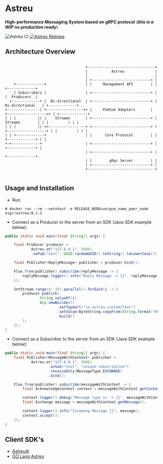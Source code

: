# Astreu

**High-performance Messaging System based on gRPC protocol** (***this is a WIP no production ready***)

![Astreu CI](https://github.com/eigr/Astreu/workflows/Astreu%20CI/badge.svg) [![Astreu Release](https://github.com/eigr/Astreu/actions/workflows/release.yml/badge.svg)](https://github.com/eigr/Astreu/actions/workflows/release.yml)

## Architecture Overview

```

                                     +-------------------------------+
                                     |           Astreu              |
                                     |                               |
                                     | +---------------------------+ |
    +-------------+                  | |     Management API        | |                   +-------------+
    | Subscribers |                  | +---------------------------+ |                   |  Producers  |
  +-------------+ |  Bi-directional  | +---------------------------+ |  Bi-directional   | +-------------+
+---------------| +----------------->+ |     PubSub Adapters       | +------------------>+ | +-------------+
| | |          || |    Streams       | +---------------------------+ |    Streams        | | |         | | |
| | |          || +<-----------------+ +---------------------------+ +<------------------+ | |         | | |
| | +-------------+                  | |      Core Protocol        | |                   +-------------+ | |
+-+-------------+                    | +---------------------------+ |                     +-------------+ |
                                     | +---------------------------+ |                       +-------------+
                                     | |        gRpc Server        | |
                                     | +---------------------------+ |
                                     +-------------------------------+


```

## Usage and Installation

* Run:

```
# docker run --rm --net=host -e RELEASE_NODE=unique_name_peer_node eigr/astreu:0.1.2
```

* Connect as a Producer to the server from an SDK (Java SDK example below):

```java
public static void main(final String[] args) {

    final Producer producer =
            Astreu.at("127.0.0.1", 9980)
            .asPub("test", UUID.randomUUID().toString().toLowerCase());

    final Publisher<ReplyMessage> publisher = producer.bind(); 

    Flux.from(publisher).subscribe(replyMessage -> {
        replyMessage.logger().info("Reply Message -> {}", replyMessage);
    });

    IntStream.range(0, 10).parallel().forEach(i -> {
        producer.publish(
                String.valueOf(i), 
                Any.newBuilder()
                        .setTypeUrl("io.astreu.custom/Text")
                        .setValue(ByteString.copyFrom(String.format("Hello World Astreu %s", i).getBytes()))
                        .build()
        );
    });
}
```

* Connect as a Subscriber to the server from an SDK (Java SDK example below):

```java
public static void main(final String[] args) {
    final Publisher<MessageWithContext> publisher =
            Astreu.at("127.0.0.1", 9980)
                    .asSub("test", "unique-subscription")
                    .receiveOnly(MessageType.EXCHANGE)
                    .bind(); 

    Flux.from(publisher).subscribe(messageWithContext -> {
        final AcknowledgeContext context = messageWithContext.getContext();

        context.logger().debug("Message type is -> {}", messageWithContext.getType());
        final Exchange message = messageWithContext.getMessage();

        context.logger().info("Incoming Message {}", message);
        context.accept();
    });
}
```

## Client SDK's

* [Astreu4j](https://github.com/eigr/astreu4j)
* [GO Lang Astreu](https://github.com/eigr/astreu-go)